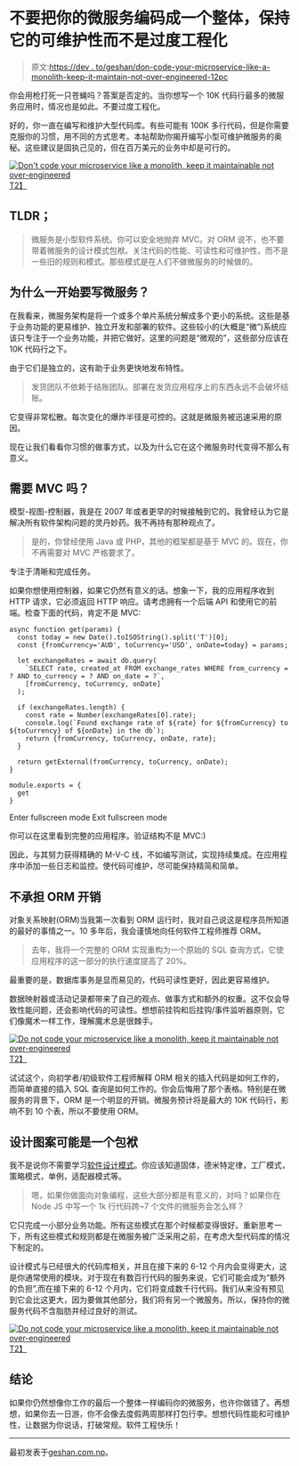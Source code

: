 # 不要把你的微服务编码成一个整体，保持它的可维护性而不是过度工程化

> 原文:[https://dev . to/geshan/don-code-your-microservice-like-a-monolith-keep-it-maintain-not-over-engineered-12pc](https://dev.to/geshan/dont-code-your-microservice-like-a-monolith-keep-it-maintainable-not-over-engineered-12pc)

你会用枪打死一只苍蝇吗？答案是否定的。当你想写一个 10K 代码行最多的微服务应用时，情况也是如此。不要过度工程化。

好的，你一直在编写和维护大型代码库。有些可能有 100K 多行代码，但是你需要克服你的习惯，用不同的方式思考。本帖帮助你揭开编写小型可维护微服务的奥秘。这些建议是固执己见的，但在百万美元的业务中却是可行的。

[![Don't code your microservice like a monolith, keep it maintainable not over-engineered](../Images/066a3c159eebc0e072e06214a8efd750.png)T2】](https://res.cloudinary.com/practicaldev/image/fetch/s--z45GxSP---/c_limit%2Cf_auto%2Cfl_progressive%2Cq_auto%2Cw_880/https://geshan.com.np/images/microservice-code/lego.jpg)

## TLDR；

> 微服务是小型软件系统。你可以安全地抛弃 MVC。对 ORM 说不，也不要带着微服务的设计模式包袱。关注代码的性能、可读性和可维护性，而不是一些旧的规则和模式。那些模式是在人们不做微服务的时候做的。

## 为什么一开始要写微服务？

在我看来，微服务架构是将一个或多个单片系统分解成多个更小的系统。这些是基于业务功能的更易维护、独立开发和部署的软件。这些较小的(大概是“微”)系统应该只专注于一个业务功能，并把它做好。这里的问题是“微观的”，这些部分应该在 10K 代码行之下。

由于它们是独立的，这有助于业务更快地发布特性。

> 发货团队不依赖于结账团队。部署在发货应用程序上的东西永远不会破坏结账。

它变得非常松散。每次变化的爆炸半径是可控的。这就是微服务被迅速采用的原因。

现在让我们看看你习惯的做事方式，以及为什么它在这个微服务时代变得不那么有意义。

## 需要 MVC 吗？

模型-视图-控制器，我是在 2007 年或者更早的时候接触到它的。我曾经认为它是解决所有软件架构问题的灵丹妙药。我不再持有那种观点了。

> 是的，你曾经使用 Java 或 PHP，其他的框架都是基于 MVC 的。现在，你不再需要对 MVC 严格要求了。

专注于清晰和完成任务。

如果你想使用控制器，如果它仍然有意义的话。想象一下，我的应用程序收到 HTTP 请求，它必须返回 HTTP 响应。请考虑拥有一个后端 API 和使用它的前端。检查下面的代码，肯定不是 MVC:

```
async function get(params) {
  const today = new Date().toISOString().split('T')[0];
  const {fromCurrency='AUD', toCurrency='USD', onDate=today} = params;

  let exchangeRates = await db.query(
    `SELECT rate, created_at FROM exchange_rates WHERE from_currency = ? AND to_currency = ? AND on_date = ?`, 
    [fromCurrency, toCurrency, onDate]
  );

  if (exchangeRates.length) {
    const rate = Number(exchangeRates[0].rate);
    console.log(`Found exchange rate of ${rate} for ${fromCurrency} to ${toCurrency} of ${onDate} in the db`);
    return {fromCurrency, toCurrency, onDate, rate};
  }

  return getExternal(fromCurrency, toCurrency, onDate);
}

module.exports = {
  get
} 
```

Enter fullscreen mode Exit fullscreen mode

你可以在这里看到完整的应用程序。验证结构不是 MVC:)

因此，与其努力获得精确的 M-V-C 线，不如编写测试，实现持续集成。在应用程序中添加一些日志和监控。使代码可维护，尽可能保持精简和简单。

## 不承担 ORM 开销

对象关系映射(ORM)当我第一次看到 ORM 运行时，我对自己说这是程序员所知道的最好的事情之一。10 多年后，我会谨慎地向任何软件工程师推荐 ORM。

> 去年，我将一个完整的 ORM 实现重构为一个原始的 SQL 查询方式，它使应用程序的这一部分的执行速度提高了 20%。

最重要的是，数据库事务是显而易见的，代码可读性更好，因此更容易维护。

数据映射器或活动记录都带来了自己的观点、做事方式和额外的权重。这不仅会导致性能问题，还会影响代码的可读性。想想前挂钩和后挂钩/事件监听器原则，它们像魔术一样工作，理解魔术总是很棘手。

[![Do not code your microservice like a monolith, keep it maintainable not over-engineered](../Images/7a2325a5461798a1e77b7ee2bacff329.png)T2】](https://res.cloudinary.com/practicaldev/image/fetch/s--LFfuhz5T--/c_limit%2Cf_auto%2Cfl_progressive%2Cq_auto%2Cw_880/https://geshan.com.np/images/microservice-code/pot-on-head.jpg)

试试这个，向初学者/初级软件工程师解释 ORM 相关的插入代码是如何工作的，而简单直接的插入 SQL 查询是如何工作的。你会后悔用了那个表格。特别是在微服务的背景下，ORM 是一个明显的开销。微服务预计将是最大的 10K 代码行，影响不到 10 个表，所以不要使用 ORM。

## 设计图案可能是一个包袱

我不是说你不需要学习[软件设计模式](https://en.wikipedia.org/wiki/Software_design_pattern)。你应该知道固体，德米特定律，工厂模式，策略模式，单例，适配器模式等。

> 嗯，如果你做面向对象编程，这些大部分都是有意义的，对吗？如果你在 Node JS 中写一个 1k 行代码跨~7 个文件的微服务会怎么样？

它只完成一小部分业务功能。所有这些模式在那个时候都变得很好。重新思考一下，所有这些模式和规则都是在微服务被广泛采用之前，在考虑大型代码库的情况下制定的。

设计模式与已经很大的代码库相关，并且在接下来的 6-12 个月内会变得更大，这是你通常使用的模块。对于现在有数百行代码的服务来说，它们可能会成为“额外的负担”,而在接下来的 6-12 个月内，它们将变成数千行代码。我们从来没有预见到它会比这更大，因为要做其他部分，我们将有另一个微服务。所以，保持你的微服务代码不含脂肪并经过良好的测试。

[![Do not code your microservice like a monolith, keep it maintainable not over-engineered](../Images/ec9b2c82a11de1d9a054c5640ecf8c61.png)T2】](https://res.cloudinary.com/practicaldev/image/fetch/s--7JoEvmFC--/c_limit%2Cf_auto%2Cfl_progressive%2Cq_auto%2Cw_880/https://geshan.com.np/images/microservice-code/baggage.jpg)

## 结论

如果你仍然想像你工作的最后一个整体一样编码你的微服务，也许你做错了。再想想，如果你去一日游，你不会像去度假两周那样打包行李。想想代码性能和可维护性，让数据为你说话，打破常规。软件工程快乐！

* * *

最初发表于[geshan.com.np](https://geshan.com.np/blog/2018/10/dont-code-your-microservice-like-a-monolith/)。